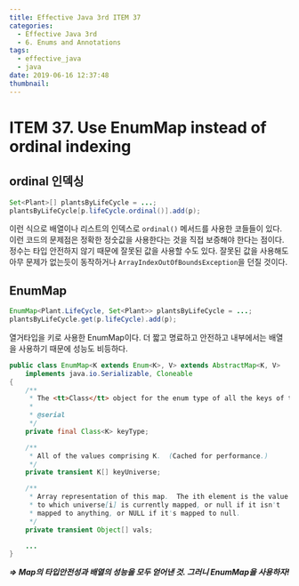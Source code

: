 ```yaml
---
title: Effective Java 3rd ITEM 37
categories:
  - Effective Java 3rd
  - 6. Enums and Annotations
tags:
  - effective_java
  - java
date: 2019-06-16 12:37:48
thumbnail:
---
```


# ITEM 37. Use EnumMap instead of ordinal indexing

## ordinal 인덱싱
```java
Set<Plant>[] plantsByLifeCycle = ...;
plantsByLifeCycle[p.lifeCycle.ordinal()].add(p);
```
이런 식으로 배열이나 리스트의 인덱스로 `ordinal()` 메서드를 사용한 코들들이 있다. 
이런 코드의 문제점은 정확한 정숫값을 사용한다는 것을 직접 보증해야 한다는 점이다. 정수는 타입 안전하지 않기 때문에 잘못된 값을 사용할 수도 있다.
잘못된 값을 사용해도 아무 문제가 없는듯이 동작하거나 `ArrayIndexOutOfBoundsException`을 던질 것이다.

## EnumMap
```java
EnumMap<Plant.LifeCycle, Set<Plant>> plantsByLifeCycle = ...;
plantsByLifeCycle.get(p.lifeCycle).add(p);
```
열거타입을 키로 사용한 EnumMap이다. 더 짧고 명료하고 안전하고 내부에서는 배열을 사용하기 때문에 성능도 비등하다.
```java
public class EnumMap<K extends Enum<K>, V> extends AbstractMap<K, V>
    implements java.io.Serializable, Cloneable
{
    /**
     * The <tt>Class</tt> object for the enum type of all the keys of this map.
     *
     * @serial
     */
    private final Class<K> keyType;

    /**
     * All of the values comprising K.  (Cached for performance.)
     */
    private transient K[] keyUniverse;

    /**
     * Array representation of this map.  The ith element is the value
     * to which universe[i] is currently mapped, or null if it isn't
     * mapped to anything, or NULL if it's mapped to null.
     */
    private transient Object[] vals;

    ...
}
```
***=> Map의 타입안전성과 배열의 성능을 모두 얻어낸 것. 그러니 EnumMap을 사용하자!***

